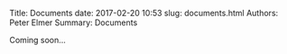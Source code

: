 Title: Documents
date: 2017-02-20 10:53
slug: documents.html
Authors: Peter Elmer
Summary: Documents

Coming soon...

